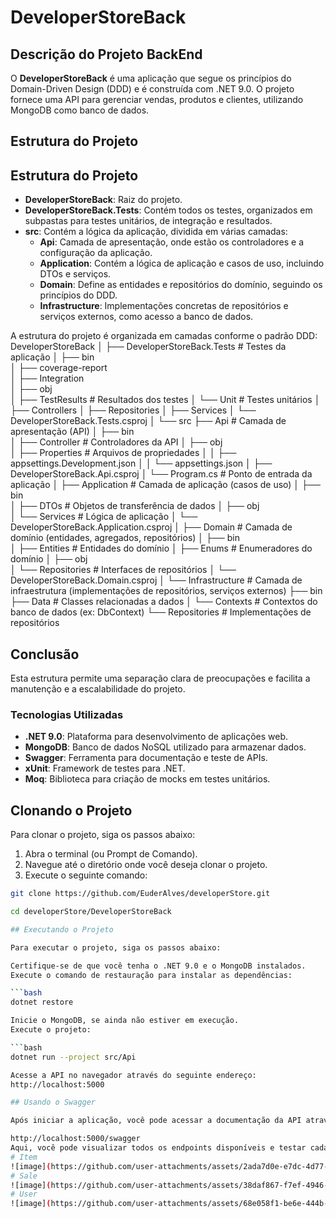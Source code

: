 # DeveloperStoreBack

## Descrição do Projeto BackEnd

O **DeveloperStoreBack** é uma aplicação que segue os princípios do Domain-Driven Design (DDD) e é construída com .NET 9.0. 
O projeto fornece uma API para gerenciar vendas, produtos e clientes, utilizando MongoDB como banco de dados.

## Estrutura do Projeto
## Estrutura do Projeto

- **DeveloperStoreBack**: Raiz do projeto.
- **DeveloperStoreBack.Tests**: Contém todos os testes, organizados em subpastas para testes unitários, de integração e resultados.
- **src**: Contém a lógica da aplicação, dividida em várias camadas:
  - **Api**: Camada de apresentação, onde estão os controladores e a configuração da aplicação.
  - **Application**: Contém a lógica de aplicação e casos de uso, incluindo DTOs e serviços.
  - **Domain**: Define as entidades e repositórios do domínio, seguindo os princípios do DDD.
  - **Infrastructure**: Implementações concretas de repositórios e serviços externos, como acesso a banco de dados.

A estrutura do projeto é organizada em camadas conforme o padrão DDD:
DeveloperStoreBack
│
├── DeveloperStoreBack.Tests           # Testes da aplicação
│   ├── bin                             
│   ├── coverage-report                 
│   ├── Integration                    
│   ├── obj                             
│   ├── TestResults                     # Resultados dos testes
│   └── Unit                            # Testes unitários
│       ├── Controllers
│       ├── Repositories
│       ├── Services
│       └── DeveloperStoreBack.Tests.csproj
│
└── src
    ├── Api                             # Camada de apresentação (API)
    │   ├── bin                         
    │   ├── Controller                  # Controladores da API
    │   ├── obj                         
    │   ├── Properties                  # Arquivos de propriedades
    │   │   ├── appsettings.Development.json
    │   │   └── appsettings.json
    │   ├── DeveloperStoreBack.Api.csproj
    │   └── Program.cs                  # Ponto de entrada da aplicação
    │
    ├── Application                      # Camada de aplicação (casos de uso)
    │   ├── bin                         
    │   ├── DTOs                        # Objetos de transferência de dados
    │   ├── obj                        
    │   └── Services                    # Lógica de aplicação
    │       └── DeveloperStoreBack.Application.csproj
    │
    ├── Domain                           # Camada de domínio (entidades, agregados, repositórios)
    │   ├── bin                         
    │   ├── Entities                     # Entidades do domínio
    │   ├── Enums                        # Enumeradores do domínio
    │   ├── obj                         
    │   └── Repositories                 # Interfaces de repositórios
    │       └── DeveloperStoreBack.Domain.csproj
    │
    └── Infrastructure                   # Camada de infraestrutura (implementações de repositórios, serviços externos)
        ├── bin                        
        ├── Data                         # Classes relacionadas a dados
        │   └── Contexts                 # Contextos do banco de dados (ex: DbContext)
        └── Repositories                 # Implementações de repositórios

## Conclusão
Esta estrutura permite uma separação clara de preocupações e facilita a manutenção e a escalabilidade do projeto.

### Tecnologias Utilizadas

- **.NET 9.0**: Plataforma para desenvolvimento de aplicações web.
- **MongoDB**: Banco de dados NoSQL utilizado para armazenar dados.
- **Swagger**: Ferramenta para documentação e teste de APIs.
- **xUnit**: Framework de testes para .NET.
- **Moq**: Biblioteca para criação de mocks em testes unitários.

## Clonando o Projeto

Para clonar o projeto, siga os passos abaixo:

1. Abra o terminal (ou Prompt de Comando).
2. Navegue até o diretório onde você deseja clonar o projeto.
3. Execute o seguinte comando:

```bash
git clone https://github.com/EuderAlves/developerStore.git

cd developerStore/DeveloperStoreBack

## Executando o Projeto

Para executar o projeto, siga os passos abaixo:

Certifique-se de que você tenha o .NET 9.0 e o MongoDB instalados.
Execute o comando de restauração para instalar as dependências:

```bash
dotnet restore

Inicie o MongoDB, se ainda não estiver em execução.
Execute o projeto:

```bash
dotnet run --project src/Api

Acesse a API no navegador através do seguinte endereço:
http://localhost:5000

## Usando o Swagger

Após iniciar a aplicação, você pode acessar a documentação da API através do Swagger. Vá para:

http://localhost:5000/swagger
Aqui, você pode visualizar todos os endpoints disponíveis e testar cada um deles.
# Item
![image](https://github.com/user-attachments/assets/2ada7d0e-e7dc-4d77-a5a8-31e94b8a6293)
# Sale
![image](https://github.com/user-attachments/assets/38daf867-f7ef-4946-a08c-aa52a8b89f95)
# User
![image](https://github.com/user-attachments/assets/68e058f1-be6e-444b-8e57-5bad9b0b2074)

